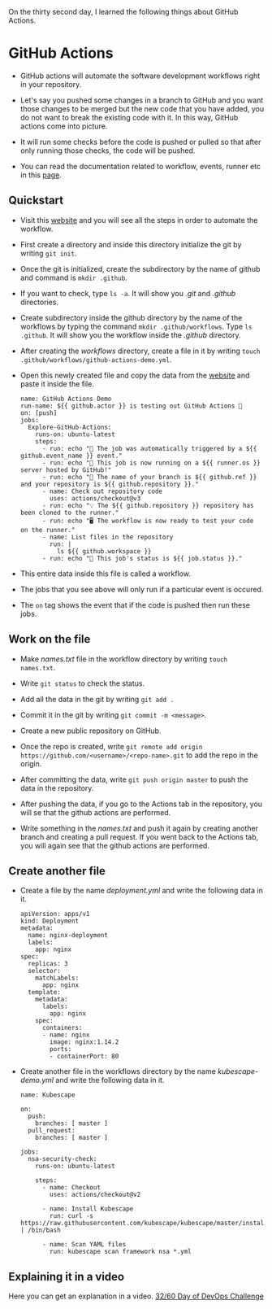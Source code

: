On the thirty second day, I learned the following things about GitHub Actions.

# GitHub Actions

- GitHub actions will automate the software development workflows right in your repository.

- Let's say you pushed some changes in a branch to GitHub and you want those changes to be merged but the new code that you have added, you do not want to break the existing code with it. In this way, GitHub actions come into picture.

- It will run some checks before the code is pushed or pulled so that after only running those checks, the code will be pushed.

- You can read the documentation related to workflow, events, runner etc in this [page](https://docs.github.com/en/actions/learn-github-actions/understanding-github-actions).

## Quickstart

- Visit this [website](https://docs.github.com/en/actions/quickstart) and you will see all the steps in order to automate the workflow.

- First create a directory and inside this directory initialize the git by writing `git init`.

- Once the git is initialized, create the subdirectory by the name of github and command is `mkdir .github`.

- If you want to check, type `ls -a`. It will show you *.git* and *.github* directories.

- Create subdirectory inside the github directory by the name of the workflows by typing the command `mkdir .github/workflows`. Type `ls .github`. It will show you the workflow inside the *.github* directory.

- After creating the *workflows* directory, create a file in it by writing `touch .github/workflows/github-actions-demo.yml`.

- Open this newly created file and copy the data from the [website](https://docs.github.com/en/actions/quickstart) and paste it inside the file.

      name: GitHub Actions Demo
      run-name: ${{ github.actor }} is testing out GitHub Actions 🚀
      on: [push]
      jobs:
        Explore-GitHub-Actions:
          runs-on: ubuntu-latest
          steps:
            - run: echo "🎉 The job was automatically triggered by a ${{ github.event_name }} event."
            - run: echo "🐧 This job is now running on a ${{ runner.os }} server hosted by GitHub!"
            - run: echo "🔎 The name of your branch is ${{ github.ref }} and your repository is ${{ github.repository }}."
            - name: Check out repository code
              uses: actions/checkout@v3
            - run: echo "💡 The ${{ github.repository }} repository has been cloned to the runner."
            - run: echo "🖥️ The workflow is now ready to test your code on the runner."
            - name: List files in the repository
              run: |
                ls ${{ github.workspace }}
            - run: echo "🍏 This job's status is ${{ job.status }}."

- This entire data inside this file is called a workflow.

- The jobs that you see above will only run if a particular event is occured.

- The `on` tag shows the event that if the code is pushed then run these jobs.

## Work on the file

- Make *names.txt* file in the workflow directory by writing `touch names.txt`.

- Write `git status` to check the status.

- Add all the data in the git by writing `git add .`

- Commit it in the git by writing `git commit -m <message>`.

- Create a new public repository on GitHub.

- Once the repo is created, write `git remote add origin https://github.com/<username>/<repo-name>.git` to add the repo in the origin.

- After committing the data, write `git push origin master` to push the data in the repository.

- After pushing the data, if you go to the Actions tab in the repository, you will se that the github actions are performed.

- Write something in the *names.txt* and push it again by creating another branch and creating a pull request. If you went back to the Actions tab, you will again see that the github actions are performed.

## Create another file

- Create a file by the name *deployment.yml* and write the following data in it.

      apiVersion: apps/v1
      kind: Deployment
      metadata:
        name: nginx-deployment
        labels:
          app: nginx
      spec:
        replicas: 3
        selector:
          matchLabels:
            app: nginx
        template:
          metadata:
            labels:
              app: nginx
          spec:
            containers:
            - name: nginx
              image: nginx:1.14.2
              ports:
              - containerPort: 80

- Create another file in the workflows directory by the name *kubescape-demo.yml* and write the following data in it.

      name: Kubescape

      on:
        push:
          branches: [ master ]
        pull_request:
          branches: [ master ]

      jobs:
        nsa-security-check:
          runs-on: ubuntu-latest

          steps:
            - name: Checkout
              uses: actions/checkout@v2
            
            - name: Install Kubescape
              run: curl -s https://raw.githubusercontent.com/kubescape/kubescape/master/install.sh | /bin/bash

            - name: Scan YAML files
              run: kubescape scan framework nsa *.yml

## **Explaining it in a video**

Here you can get an explanation in a video. [32/60 Day of DevOps Challenge](https://www.youtube.com/watch?v=jfEkQN1UpUU&list=PLptbpfKzsc3BtEki4tHQm5Xmpj8w1_JlM&index=30)